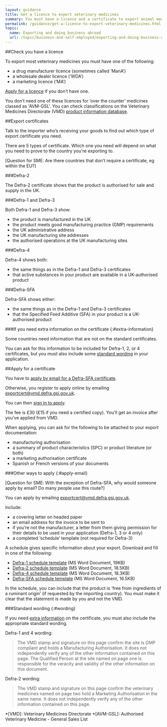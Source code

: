 ```yaml
---
layout: guidance
title: Get a licence to export veterinary medicines
summary: You must have a licence and a certificate to export animal medicines
permalink: /guidance/get-a-licence-to-export-veterinary-medicines.html
topic:
  name: Exporting and doing business abroad
  url: /topic/business-and-self-employed/exporting-and-doing-business-abroad.html
---
```


##Check you have a licence

To export most veterinary medicines you must have one of the following:

- a drug manufacturer licence (sometimes called ‘ManA’)
- a wholesale dealer licence (‘WDA’)
- a marketing licence (‘MA’)

[Apply for a licence](https://www.gov.uk/guidance/apply-for-manufacturer-or-wholesaler-of-medicines-licences#veterinary-licences) if you don’t have one.

You don’t need one of these licences for ‘over the counter’ medicines classed as 'AVM-GSL'. You can check classifications on the Veterinary Medicines Directorate (VMD) [product information database](http://www.vmd.defra.gov.uk/ProductInformationDatabase/Search.aspx).


##Export certificates

Talk to the importer who’s receiving your goods to find out which type of export certificate you need. 

There are 5 types of certificate. Which one you need will depend on what you need to prove to the country you're exporting to.

[Question for SME: Are there countries that don’t require a certificate, eg within the EU?]

###Defra-2

The Defra-2 certificate shows that the product is authorised for sale and supply in the UK.

###Defra-1 and Defra-3

Both Defra-1 and Defra-3 show:

- the product is manufactured in the UK
- the product meets good manufacturing practice (GMP) requirements
- the UK administrative address
- the UK manufacturing site addresses
- the authorised operations at the UK manufacturing sites

###Defra-4

Defra-4 shows both:

- the same things as in the Defra-1 and Defra-3 certificates
- that active substances in your product are available in a UK-authorised product

###Defra-SFA

Defra-SFA shows either:

- the same things as in the Defra-1 and Defra-3 certificates
- that the Specified Feed Additive (SFA) in your product is a UK-authorised product

###If you need extra information on the certificate
{:#extra-information}

Some countries need information that are not on the standard certificates.

You can ask for this information to be included for Defra-1, 2, or 4 certificates, but you must also include some [standard wording](#wording) in your application.


##Apply for a certificate

You have to [apply by email for a Defra-SFA certificate](#apply-email).

Otherwise, you register to apply online by emailing <exportcert@vmd.defra.gsi.gov.uk>.

You can then [sign in to apply](https://www.vmd.defra.gov.uk/EC/Login.aspx).

The fee is £30 (£15 if you need a certified copy). You’ll get an invoice after you’ve applied from VMD.

When applying, you can ask for the following to be attached to your export documentation:

- manufacturing authorisation
- a summary of product characteristics (SPC) or product literature (or both)
- a marketing authorisation certificate
- Spanish or French versions of your documents

###Other ways to apply
{:#apply-email}

[Question for SME: With the exception of Defra-SFA, why would someone apply by email? Do many people use this route?]

You can apply by emailing <exportcert@vmd.defra.gsi.gov.uk>.

Include:

- a covering letter on headed paper
- an email address for the invoice to be sent to
- if you’re not the manufacturer, a letter from them giving permission for their details to be used in your application (Defra-1, 3 or 4 only)
- a completed ‘schedule’ template (not required for Defra-3)

A schedule gives specific information about your export. Download and fill in one of the following:

- [Defra-1 schedule template](https://www.gov.uk/government/uploads/system/uploads/attachment_data/file/421321/758549_Defra1_ScheduleTemplate.docx) (MS Word Document, 19KB)
- [Defra-2 schedule template](https://www.gov.uk/government/uploads/system/uploads/attachment_data/file/421323/761073_Defra2_ScheduleTemplate.docx) (MS Word Document, 18.5KB)
- [Defra-4 schedule template](https://www.gov.uk/government/uploads/system/uploads/attachment_data/file/421325/765798_Defra4_ScheduleTemplate.docx) (MS Word Document, 18.3KB)
- [Defra-SFA schedule template](https://www.gov.uk/government/uploads/system/uploads/attachment_data/file/421326/766188_DefraSFA_ScheduleTemplate.docx) (MS Word Document, 16.5KB)

In the schedule, you can include that the product is ‘free from ingredients of a ruminant origin’ (if requested by the importing country). You must make it clear that the statement is made by you and not the VMD.

###Standard wording
{:#wording}

If you need [extra information](#extra-information) on the certificate, you must also include the appropriate standard wording.

Defra-1 and 4 wording:

> The VMD stamp and signature on this page confirm the site is GMP compliant and holds a Manufacturing Authorisation. It does not independently verify any of the other information contained on this page. The Qualified Person at the site named on page one is responsible for the veracity and validity of the other information on this document.

Defra-2 wording:

> The VMD stamp and signature on this page confirm the veterinary medicines named on
page two hold a Marketing Authorisation in the same name. It does not independently verify any of the other information contained on this page.

*[VMD]: Veterinary Medicines Directorate
*[AVM-GSL]: Authorised Veterinary Medicine - General Sales List
